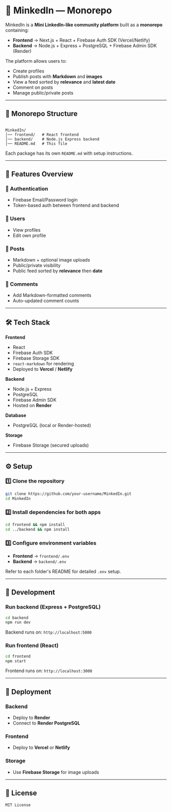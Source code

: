 # 📌 MinkedIn — Monorepo

MinkedIn is a **Mini LinkedIn-like community platform** built as a **monorepo** containing:

- **Frontend** → Next.js + React + Firebase Auth SDK (Vercel/Netlify)
- **Backend** → Node.js + Express + PostgreSQL + Firebase Admin SDK (Render)

The platform allows users to:
- Create profiles
- Publish posts with **Markdown** and **images**
- View a feed sorted by **relevance** and **latest date**
- Comment on posts
- Manage public/private posts

---

## 📂 Monorepo Structure

```

MinkedIn/
│── frontend/   # React frontend
│── backend/    # Node.js Express backend
│── README.md   # This file

````

Each package has its own `README.md` with setup instructions.

---

## 🚀 Features Overview

### 🔐 Authentication
- Firebase Email/Password login
- Token-based auth between frontend and backend

### 👤 Users
- View profiles
- Edit own profile

### 📝 Posts
- Markdown + optional image uploads
- Public/private visibility
- Public feed sorted by **relevance** then **date**

### 💬 Comments
- Add Markdown-formatted comments
- Auto-updated comment counts

---

## 🛠 Tech Stack

**Frontend**
- React
- Firebase Auth SDK
- Firebase Storage SDK
- `react-markdown` for rendering
- Deployed to **Vercel** / **Netlify**

**Backend**
- Node.js + Express
- PostgreSQL
- Firebase Admin SDK
- Hosted on **Render**

**Database**
- PostgreSQL (local or Render-hosted)

**Storage**
- Firebase Storage (secured uploads)

---

## ⚙️ Setup

### 1️⃣ Clone the repository
```bash
git clone https://github.com/your-username/MinkedIn.git
cd MinkedIn
````

### 2️⃣ Install dependencies for both apps

```bash
cd frontend && npm install
cd ../backend && npm install
```

### 3️⃣ Configure environment variables

* **Frontend** → `frontend/.env`
* **Backend** → `backend/.env`

Refer to each folder's README for detailed `.env` setup.

---

## 🧪 Development

### Run backend (Express + PostgreSQL)

```bash
cd backend
npm run dev
```

Backend runs on: `http://localhost:5000`

### Run frontend (React)

```bash
cd frontend
npm start
```

Frontend runs on: `http://localhost:3000`

---

## 🚀 Deployment

### Backend

* Deploy to **Render**
* Connect to **Render PostgreSQL**

### Frontend

* Deploy to **Vercel** or **Netlify**

### Storage

* Use **Firebase Storage** for image uploads

---

## 📄 License



````
MIT License
````